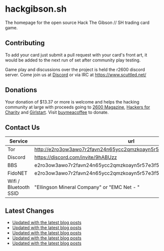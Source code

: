 # hackgibson.sh
The homepage for the open source Hack The Gibson // SH trading card game.


## Contributing

To add your card just submit a pull request with your card's front art, it would be added to the next run of set after community play testing.

Game play and discussions over the project is held the r2600 discord server. Come join us at [Discord](https://discord.com/invite/9hABUzz) or via IRC at https://www.scuttled.net/


## Donations

Your donation of $13.37 or more is welcome and helps the hacking community at large with proceeds going to [2600 Magazine](https://2600.com/), [Hackers for Charity](https://hackersforcharity.org) and [Girlstart](https://girlstart.org).  Visit [buymeacoffee](https://www.buymeacoffee.com/hackgibson.sh) to donate.


## Contact Us

Service | url
-|-
Tor | http://e2ro3ow3awo7r2favn24n65ycc2qmzkoayn5r57e3f56nvjwdcgg32ad.onion
Discord | https://discord.com/invite/9hABUzz
BBS | e2ro3ow3awo7r2favn24n65ycc2qmzkoayn5r57e3f56nvjwdcgg32ad.onion:23
FidoNET | e2ro3ow3awo7r2favn24n65ycc2qmzkoayn5r57e3f56nvjwdcgg32ad.onion:24554
Wifi / Bluetooth SSID | "Ellingson Mineral Company" or "EMC Net - <fidonet address>"

## Latest Changes
<!-- BLOG-POST-LIST:START -->
- [Updated with the latest blog posts](https://github.com/DFW2600/hackgibson.sh/commit/fbe920c1e9fb6af8164828a085fbeb9ad150e681)
- [Updated with the latest blog posts](https://github.com/DFW2600/hackgibson.sh/commit/bbee3e59420959c8a185683ae173b00b8789b82e)
- [Updated with the latest blog posts](https://github.com/DFW2600/hackgibson.sh/commit/3f0474581a5055bef77dd1be5a8e02e236a20fbf)
- [Updated with the latest blog posts](https://github.com/DFW2600/hackgibson.sh/commit/6ce718c0314a6f83cff585ce7f0c2c5aa840be8b)
- [Updated with the latest blog posts](https://github.com/DFW2600/hackgibson.sh/commit/369d802410b04f4a8e77d80c3d4ac265134a3cc5)
<!-- BLOG-POST-LIST:END -->
